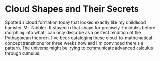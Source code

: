 # Cloud Shapes and Their Secrets

Spotted a cloud formation today that looked exactly like my childhood hamster, Mr. Nibbles. It stayed in that shape for precisely 7 minutes before morphing into what I can only describe as a perfect rendition of the Pythagorean theorem. I've been cataloging these cloud-to-mathematical-concept transitions for three weeks now and I'm convinced there's a pattern. The universe might be trying to communicate advanced calculus through cumulus.